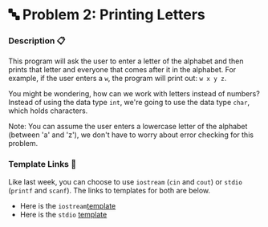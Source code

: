 # 🔤 Problem 2: Printing Letters

### Description 📋

This program will ask the user to enter a letter of the alphabet and then prints that letter and everyone that comes after it in the alphabet. For example, if the user enters a `w`, the program will print out: `w x y z`.

You might be wondering, how can we work with letters instead of numbers? Instead of using the data type `int`, we're going to use the data type `char`, which holds characters.

Note: You can assume the user enters a lowercase letter of the alphabet \(between 'a' and 'z'\), we don't have to worry about error checking for this problem.

### Template Links 📝

Like last week, you can choose to use `iostream` \(`cin` and `cout`\) or `stdio` \(`printf` and `scanf`\). The links to templates for both are below.

* Here is the `iostream`[template](https://cplayground.com/?p=phil-stegosaurus-hummingbird)
* Here is the `stdio` [template](https://cplayground.com/?p=antelope-salmon-sheep)

